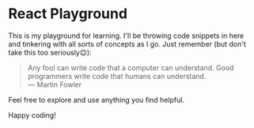 # React Playground

This is my playground for learning. 
I'll be throwing code snippets in here and tinkering with all sorts of concepts as I go.
Just remember (but don't take this too seriously😉):

> Any fool can write code that a computer can understand. Good programmers write code that humans can understand.  
> ― Martin Fowler

Feel free to explore and use anything you find helpful.

Happy coding!

